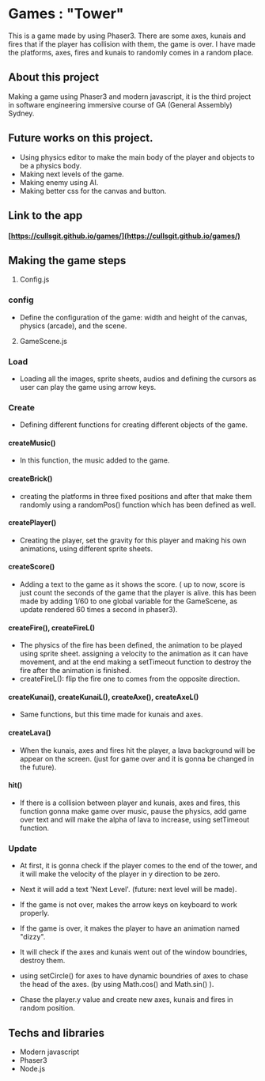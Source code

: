 # Games : "Tower"

This is a game made by using Phaser3. There are some axes, kunais and fires that if the player has
collision with them, the game is over. I have made the platforms, axes, fires and kunais to randomly comes
in a random place.

## About this project
Making a game using Phaser3 and modern javascript, it is the third project in software
engineering immersive course of GA (General Assembly) Sydney.

## Future works on this project.
* Using physics editor to make the main body of the player and objects to be a physics body.
* Making next levels of the game.
* Making enemy using AI.
* Making better css for the canvas and button.

## Link to the app

#### [https://cullsgit.github.io/games/](https://cullsgit.github.io/games/)

## Making the game steps

1. Config.js

### config
* Define the configuration of the game: width and height of the canvas, physics (arcade), and the scene.

2. GameScene.js
### Load
* Loading all the images, sprite sheets, audios and defining the cursors as user can
play the game using arrow keys.

### Create
* Defining different functions for creating different objects of the game.

#### createMusic()
* In this function, the music added to the game.

#### createBrick()
* creating the platforms in three fixed positions and after that make them randomly using a randomPos()
function which has been defined as well.

#### createPlayer()
* Creating the player, set the gravity for this player and making his own animations, using different
sprite sheets.

#### createScore()
* Adding a text to the game as it shows the score. ( up to now, score is just count the seconds of the game that the player is alive. this has been made by adding 1/60 to one global variable for the GameScene, as update rendered 60 times a second in phaser3).

#### createFire(), createFireL()
* The physics of the fire has been defined, the animation to be played using sprite sheet. assigning a velocity to
the animation as it can have movement, and at the end making a setTimeout function to destroy the fire after the animation is finished.
* createFireL(): flip the fire one to comes from the opposite direction.

#### createKunai(), createKunaiL(), createAxe(), createAxeL()
* Same functions, but this time made for kunais and axes.

#### createLava()
* When the kunais, axes and fires hit the player, a lava background will be appear on the screen. (just for
  game over and it is gonna be changed in the future).

#### hit()
* If there is a collision between player and kunais, axes and fires, this function gonna make
game over music, pause the physics, add game over text and will make the alpha of lava to increase, using setTimeout
function.

### Update
* At first, it is gonna check if the player comes to the end of the tower, and it will make the velocity of the player in
y direction to be zero.

* Next it will add a text 'Next Level'. (future: next level will be made).

* If the game is not over, makes the arrow keys on keyboard to work properly.

* If the game is over, it makes the player to have an animation named "dizzy".

* It will check if the axes and kunais went out of the window boundries, destroy them.

* using setCircle() for axes to have dynamic boundries of axes to chase the head of the axes. (by using
  Math.cos() and Math.sin() ).

* Chase the player.y value and create new axes, kunais and fires in random position.


## Techs and libraries
* Modern javascript
* Phaser3
* Node.js
